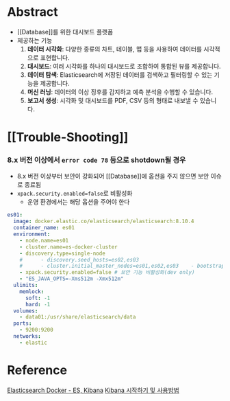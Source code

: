 # Abstract
- [[Database]]를 위한 대시보드 플랫폼
- 제공하는 기능
	1. **데이터 시각화**: 다양한 종류의 차트, 테이블, 맵 등을 사용하여 데이터를 시각적으로 표현합니다.
	2. **대시보드**: 여러 시각화를 하나의 대시보드로 조합하여 통합된 뷰를 제공합니다.
	3. **데이터 탐색**: Elasticsearch에 저장된 데이터를 검색하고 필터링할 수 있는 기능을 제공합니다.
	4. **머신 러닝**: 데이터의 이상 징후를 감지하고 예측 분석을 수행할 수 있습니다.
	5. **보고서 생성**: 시각화 및 대시보드를 PDF, CSV 등의 형태로 내보낼 수 있습니다.
# [[Trouble-Shooting]]
### 8.x 버전 이상에서 `error code 78` 등으로 shotdown될 경우
- 8.x 버전 이상부터 보안이 강화되어 [[Database]]에 옵션을 주지 않으면 보안 이슈로 종료됨
- `xpack.security.enabled=false`로 비활성화
	- 운영 환경에서는 해당 옵션을 주어야 한다
```yaml
es01:  
  image: docker.elastic.co/elasticsearch/elasticsearch:8.10.4  
  container_name: es01  
  environment:  
    - node.name=es01  
    - cluster.name=es-docker-cluster  
    - discovery.type=single-node  
    #      - discovery.seed_hosts=es02,es03  
    #      - cluster.initial_master_nodes=es01,es02,es03    - bootstrap.memory_lock=true  
    - xpack.security.enabled=false # 보안 기능 비활성화(dev only)  
    - "ES_JAVA_OPTS=-Xms512m -Xmx512m"  
  ulimits:  
    memlock:  
      soft: -1  
      hard: -1  
  volumes:  
    - data01:/usr/share/elasticsearch/data  
  ports:  
    - 9200:9200  
  networks:  
    - elastic
```
# Reference
[Elasticsearch Docker - ES, Kibana](https://velog.io/@mertyn88/Docker-ES-Kibana)
[Kibana 시작하기 및 사용방법](https://velog.io/@jskim/Kibana-%EC%8B%9C%EC%9E%91%ED%95%98%EA%B8%B0-%EB%B0%8F-%EC%82%AC%EC%9A%A9%EB%B0%A9%EB%B2%95)